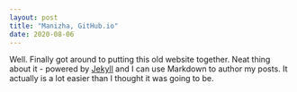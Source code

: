 ```yaml
---
layout: post
title: "Manizha, GitHub.io"
date: 2020-08-06
---
```


Well. Finally got around to putting this old website together.
Neat thing about it - powered by [Jekyll](http://jekyllrb.com) and I can use Markdown to author my posts. 
It actually is a lot easier than I thought it was going to be.
